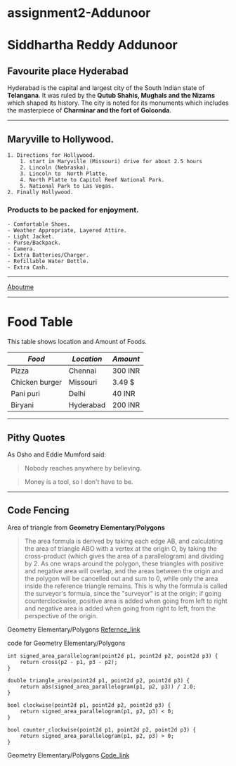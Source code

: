 # assignment2-Addunoor
# Siddhartha Reddy Addunoor
## Favourite place Hyderabad
Hyderabad is the capital and largest city of the South Indian state of **Telangana**. It was ruled by the **Qutub Shahis, Mughals and the Nizams** which shaped its history. The city is noted for its monuments which includes the masterpiece of **Charminar and the fort of Golconda**.

---

## Maryville to Hollywood.
    1. Directions for Hollywood.
        1. start in Maryville (Missouri) drive for about 2.5 hours
        2. Lincoln (Nebraska).
        3. Lincoln to  North Platte.
        4. North Platte to Capitol Reef National Park.
        5. National Park to Las Vegas.
    2. Finally Hollywood.

 ### Products to be packed for enjoyment.
    - Comfortable Shoes.
    - Weather Appropriate, Layered Attire.
    - Light Jacket.
    - Purse/Backpack.
    - Camera.
    - Extra Batteries/Charger.
    - Refillable Water Bottle.
    - Extra Cash.

---

[Aboutme](AboutMe.md)

---
# Food Table

This table shows location and Amount of Foods.

| *Food*                | *Location*      | *Amount*         |
| ----------------------- | ----------------- | ------------------ |
| Pizza                   | Chennai           | 300 INR            |
| Chicken burger          | Missouri          | 3.49 $             |
| Pani puri               | Delhi             | 40 INR             |
| Biryani                 | Hyderabad         | 200 INR            |

---

## Pithy Quotes

As Osho and Eddie Mumford said:

>Nobody reaches anywhere by believing.

>Money is a tool, so I don't have to be.

---
## Code Fencing

Area of triangle from **Geometry  Elementary/Polygons**

>The area formula is derived by taking each edge AB, and calculating the area of triangle ABO with a vertex at the origin O, by taking the cross-product (which gives the area of a parallelogram) and dividing by 2.
>As one wraps around the polygon, these triangles with positive and negative area will overlap, and the areas between the origin and the polygon will be cancelled out and sum to 0, while only the area inside the reference triangle remains.
>This is why the formula is called the surveyor's formula, since the "surveyor" is at the origin; if going counterclockwise, positive area is added when going from left to right and negative area is added when going from right to left, from the perspective of the origin.

Geometry  Elementary/Polygons [Refernce_link](https://en.wikipedia.org/wiki/Shoelace_formula)

code for Geometry  Elementary/Polygons

```
int signed_area_parallelogram(point2d p1, point2d p2, point2d p3) {
    return cross(p2 - p1, p3 - p2);
}

double triangle_area(point2d p1, point2d p2, point2d p3) {
    return abs(signed_area_parallelogram(p1, p2, p3)) / 2.0;
}

bool clockwise(point2d p1, point2d p2, point2d p3) {
    return signed_area_parallelogram(p1, p2, p3) < 0;
}

bool counter_clockwise(point2d p1, point2d p2, point2d p3) {
    return signed_area_parallelogram(p1, p2, p3) > 0;
}
```

Geometry  Elementary/Polygons [Code_link](https://en.wikipedia.org/wiki/Shoelace_formula)












